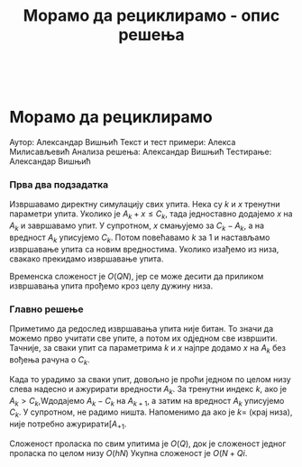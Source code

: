 ﻿---
title: Морамо да рециклирамо - опис решења
---
﻿
# Морамо да рециклирамо

Аутор: Александар Вишњић
Текст и тест примери: Алекса Милисављевић
Анализа решења: Александар Вишњић
Тестирање: Александар Вишњић

### ﻿Прва два подзадатка
Извршавамо директну симулацију свих упита. Нека су $k$ и $x$ тренутни параметри упита. Уколико је $A_k + x \leq C_k$, тада једноставно додајемо $x$ на $A_k$ и завршавамо упит. У супротном, $x$ смањујемо за $C_k-A_k$, а на вредност $A_k$ уписујемо $C_k$. Потом повећавамо $k$ за $1$ и настављамо извршавање упита са новим вредностима. Уколико изађемо из низа, свакако прекидамо извршавање упита.

Временска сложеност је $O(QN)$, јер се може десити да приликом извршавања упита прођемо кроз целу дужину низа.


### ﻿Главно решење
Приметимо да редослед извршавања упита није битан. То значи да можемо прво учитати све упите, а потом их одједном све извршити. Тачније, за сваки упит са параметрима $k$ и $x$ најпре додамо $x$ на $A_k$ без вођења рачуна о $C_k$. 

Када то урадимо за сваки упит, довољно је проћи једном по целом низу слева надесно и ажурирати вредности $A_k$. За тренутни индекс $k$, ако је $A_k> C_k$,Wдодајемо $A_k-C_k$ на $A_{k+1}$, а затим на вредност $A_k$ уписујемо $C_k$. У супротном, не радимо ништа. Напоменимо да ако је $k=$ (крај низа), није потребно ажурирати[$A_{+1}$.

Сложеност проласка по свим упитима је $O(Q)$, док је сложеност једног проласка по целом низу $O(hN)$ Укупна сложеност је $O(N+Qi.$

